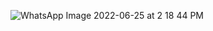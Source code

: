 ![WhatsApp Image 2022-06-25 at 2 18 44 PM](https://user-images.githubusercontent.com/101169525/175769464-9af08a7d-e042-4774-bcc2-13f205470c92.jpeg)

